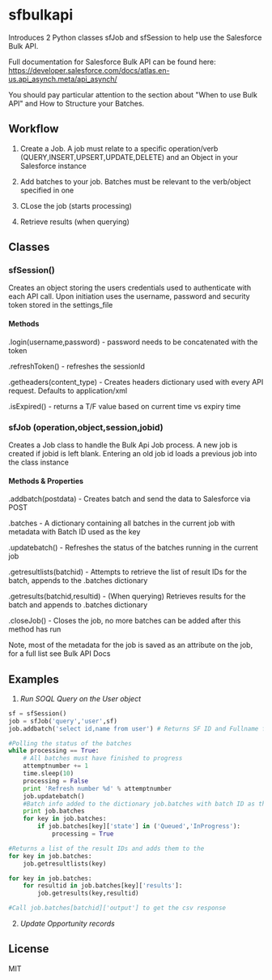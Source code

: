 # sfbulkapi

Introduces 2 Python classes sfJob and sfSession to help use the Salesforce Bulk API.

Full documentation for Salesforce Bulk API can be found here: https://developer.salesforce.com/docs/atlas.en-us.api_asynch.meta/api_asynch/

You should pay particular attention to the section about "When to use Bulk API" and How to Structure your Batches.

## Workflow

1) Create a Job. A job must relate to a specific operation/verb (QUERY,INSERT,UPSERT,UPDATE,DELETE) and an Object in your Salesforce instance

2) Add batches to your job. Batches must be relevant to the verb/object specified in one

3) CLose the job (starts processing)

4) Retrieve results (when querying)

## Classes

### sfSession()

Creates an object storing the users credentials used to authenticate with each API call. Upon initiation uses the username, password and security token stored in the settings_file <br>

#### Methods

.login(username,password) - password needs to be concatenated with the token

.refreshToken() - refreshes the sessionId

.getheaders(content_type) - Creates headers dictionary used with every API request. Defaults to application/xml

.isExpired() - returns a T/F value based on current time vs expiry time

### sfJob (operation,object,session,jobid)

Creates a Job class to handle the Bulk Api Job process. A new job is created if jobid is left blank. Entering an old job id loads a previous job into the class instance

#### Methods & Properties

.addbatch(postdata) - Creates batch and send the data to Salesforce via POST 

.batches - A dictionary containing all batches in the current job with metadata with Batch ID used as the key 

.updatebatch() - Refreshes the status of the batches running in the current job

.getresultlists(batchid) - Attempts to retrieve the list of result IDs for the batch, appends to the .batches dictionary

.getresults(batchid,resultid) - (When querying) Retrieves results for the batch and appends to .batches dictionary 

.closeJob() - Closes the job, no more batches can be added after this method has run

Note, most of the metadata for the job is saved as an attribute on the job, for a full list see Bulk API Docs

## Examples

1) *Run SOQL Query on the User object*

```python
sf = sfSession()
job = sfJob('query','user',sf)
job.addbatch('select id,name from user') # Returns SF ID and Fullname for all users

#Polling the status of the batches
while processing == True:
	# All batches must have finished to progress
	attemptnumber += 1
	time.sleep(10)
	processing = False
	print 'Refresh number %d' % attemptnumber
	job.updatebatch()
	#Batch info added to the dictionary job.batches with batch ID as the key
	print job.batches 
	for key in job.batches:
		if job.batches[key]['state'] in ('Queued','InProgress'):
			processing = True

#Returns a list of the result IDs and adds them to the
for key in job.batches:
	job.getresultlists(key)

for key in job.batches:
	for resultid in job.batches[key]['results']:
		job.getresults(key,resultid)

#Call job.batches[batchid]['output'] to get the csv response

```

2) *Update Opportunity records*

## License

MIT
